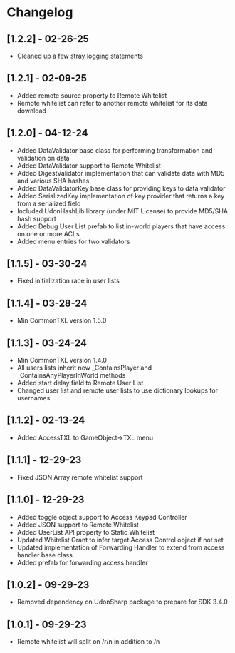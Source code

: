 # Changelog

## [1.2.2] - 02-26-25

- Cleaned up a few stray logging statements

## [1.2.1] - 02-09-25

- Added remote source property to Remote Whitelist
- Remote whitelist can refer to another remote whitelist for its data download

## [1.2.0] - 04-12-24

- Added DataValidator base class for performing transformation and validation on data
- Added DataValidator support to Remote Whitelist
- Added DigestValidator implementation that can validate data with MD5 and various SHA hashes
- Added DataValidatorKey base class for providing keys to data validator
- Added SerializedKey implementation of key provider that returns a key from a serialized field
- Included UdonHashLib library (under MIT License) to provide MD5/SHA hash support
- Added Debug User List prefab to list in-world players that have access on one or more ACLs
- Added menu entries for two validators

## [1.1.5] - 03-30-24

- Fixed initialization race in user lists

## [1.1.4] - 03-28-24

- Min CommonTXL version 1.5.0

## [1.1.3] - 03-24-24

- Min CommonTXL version 1.4.0
- All users lists inherit new _ContainsPlayer and _ContainsAnyPlayerInWorld methods
- Added start delay field to Remote User List
- Changed user list and remote user lists to use dictionary lookups for usernames


## [1.1.2] - 02-13-24

- Added AccessTXL to GameObject->TXL menu

## [1.1.1] - 12-29-23

- Fixed JSON Array remote whitelist support

## [1.1.0] - 12-29-23

- Added toggle object support to Access Keypad Controller
- Added JSON support to Remote Whitelist
- Added UserList API property to Static Whitelist
- Updated Whitelist Grant to infer target Access Control object if not set
- Updated implementation of Forwarding Handler to extend from access handler base class
- Added prefab for forwarding access handler

## [1.0.2] - 09-29-23

- Removed dependency on UdonSharp package to prepare for SDK 3.4.0

## [1.0.1] - 09-29-23

- Remote whitelist will split on /r/n in addition to /n

